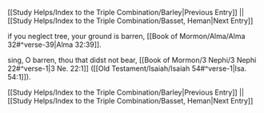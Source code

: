[[Study Helps/Index to the Triple Combination/Barley|Previous Entry]]  ||  [[Study Helps/Index to the Triple Combination/Basset, Heman|Next Entry]]

 if you neglect tree, your ground is barren, [[Book of Mormon/Alma/Alma 32#^verse-39|Alma 32:39]].

 sing, O barren, thou that didst not bear, [[Book of Mormon/3 Nephi/3 Nephi 22#^verse-1|3 Ne. 22:1]] ([[Old Testament/Isaiah/Isaiah 54#^verse-1|Isa. 54:1]]).

[[Study Helps/Index to the Triple Combination/Barley|Previous Entry]]  ||  [[Study Helps/Index to the Triple Combination/Basset, Heman|Next Entry]]